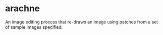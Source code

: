 # arachne

An image editing process that re-draws an image using patches from a set of sample images specified.
